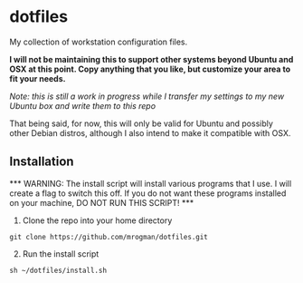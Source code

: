 # dotfiles

My collection of workstation configuration files.

**I will not be maintaining this to support other systems beyond Ubuntu and OSX at this point. Copy anything that you like, but customize your area to fit your needs.**

*Note: this is still a work in progress while I transfer my settings to my new Ubuntu box and write them to this repo*

That being said, for now, this will only be valid for Ubuntu and possibly other Debian distros, although I also intend to make it compatible with  OSX.

## Installation

*** WARNING: The install script will install various programs that I use. I will create a flag to switch this off. If you do not want these programs installed on your machine, DO NOT RUN THIS SCRIPT! ***

1. Clone the repo into your home directory
```
git clone https://github.com/mrogman/dotfiles.git
```

2. Run the install script
```
sh ~/dotfiles/install.sh
```
